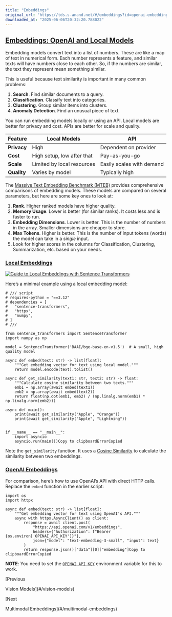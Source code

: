 ```yaml
---
title: "Embeddings"
original_url: "https://tds.s-anand.net/#/embeddings?id=openai-embeddings"
downloaded_at: "2025-06-06T20:32:20.788022"
---
```


[Embeddings: OpenAI and Local Models](#/embeddings?id=embeddings-openai-and-local-models)
-----------------------------------------------------------------------------------------

Embedding models convert text into a list of numbers. These are like a map of text in numerical form. Each number represents a feature, and similar texts will have numbers close to each other. So, if the numbers are similar, the text they represent mean something similar.

This is useful because text similarity is important in many common problems:

1. **Search**. Find similar documents to a query.
2. **Classification**. Classify text into categories.
3. **Clustering**. Group similar items into clusters.
4. **Anomaly Detection**. Find an unusual piece of text.

You can run embedding models locally or using an API. Local models are better for privacy and cost. APIs are better for scale and quality.

| Feature | Local Models | API |
| --- | --- | --- |
| **Privacy** | High | Dependent on provider |
| **Cost** | High setup, low after that | Pay-as-you-go |
| **Scale** | Limited by local resources | Easily scales with demand |
| **Quality** | Varies by model | Typically high |

The [Massive Text Embedding Benchmark (MTEB)](https://huggingface.co/spaces/mteb/leaderboard) provides comprehensive comparisons of embedding models. These models are compared on several parameters, but here are some key ones to look at:

1. **Rank**. Higher ranked models have higher quality.
2. **Memory Usage**. Lower is better (for similar ranks). It costs less and is faster to run.
3. **Embedding Dimensions**. Lower is better. This is the number of numbers in the array. Smaller dimensions are cheaper to store.
4. **Max Tokens**. Higher is better. This is the number of input tokens (words) the model can take in a *single* input.
5. Look for higher scores in the columns for Classification, Clustering, Summarization, etc. based on your needs.

### [Local Embeddings](#/embeddings?id=local-embeddings)

[![Guide to Local Embeddings with Sentence Transformers](https://i.ytimg.com/vi/OATCgQtNX2o/sddefault.jpg)](https://youtu.be/OATCgQtNX2o)

Here’s a minimal example using a local embedding model:

```
# /// script
# requires-python = "==3.12"
# dependencies = [
#   "sentence-transformers",
#   "httpx",
#   "numpy",
# ]
# ///

from sentence_transformers import SentenceTransformer
import numpy as np

model = SentenceTransformer('BAAI/bge-base-en-v1.5')  # A small, high quality model

async def embed(text: str) -> list[float]:
    """Get embedding vector for text using local model."""
    return model.encode(text).tolist()

async def get_similarity(text1: str, text2: str) -> float:
    """Calculate cosine similarity between two texts."""
    emb1 = np.array(await embed(text1))
    emb2 = np.array(await embed(text2))
    return float(np.dot(emb1, emb2) / (np.linalg.norm(emb1) * np.linalg.norm(emb2)))

async def main():
    print(await get_similarity("Apple", "Orange"))
    print(await get_similarity("Apple", "Lightning"))


if __name__ == "__main__":
    import asyncio
    asyncio.run(main())Copy to clipboardErrorCopied
```

Note the `get_similarity` function. It uses a [Cosine Similarity](https://en.wikipedia.org/wiki/Cosine_similarity) to calculate the similarity between two embeddings.

### [OpenAI Embeddings](#/embeddings?id=openai-embeddings)

For comparison, here’s how to use OpenAI’s API with direct HTTP calls. Replace the `embed` function in the earlier script:

```
import os
import httpx

async def embed(text: str) -> list[float]:
    """Get embedding vector for text using OpenAI's API."""
    async with httpx.AsyncClient() as client:
        response = await client.post(
            "https://api.openai.com/v1/embeddings",
            headers={"Authorization": f"Bearer {os.environ['OPENAI_API_KEY']}"},
            json={"model": "text-embedding-3-small", "input": text}
        )
        return response.json()["data"][0]["embedding"]Copy to clipboardErrorCopied
```

**NOTE**: You need to set the [`OPENAI_API_KEY`](https://platform.openai.com/api-keys) environment variable for this to work.

[Previous

Vision Models](#/vision-models)

[Next

Multimodal Embeddings](#/multimodal-embeddings)